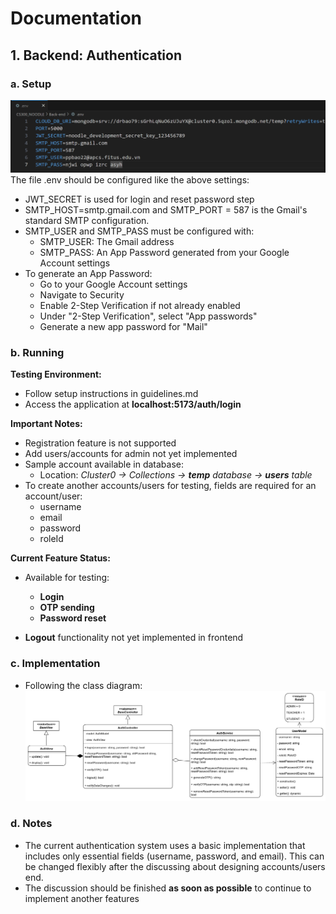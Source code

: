 # Documentation

## 1. Backend: Authentication

### a. Setup
![alt text](image.png)
The file .env should be configured like the above settings:
- JWT_SECRET is used for login and reset password step
- SMTP_HOST=smtp.gmail.com and SMTP_PORT = 587 is the Gmail's standard SMTP configuration.
- SMTP_USER and SMTP_PASS must be configured with:
  - SMTP_USER: The Gmail address
  - SMTP_PASS: An App Password generated from your Google Account settings
- To generate an App Password:
    - Go to your Google Account settings
    - Navigate to Security
    - Enable 2-Step Verification if not already enabled
    - Under "2-Step Verification", select "App passwords"
    - Generate a new app password for "Mail"
### b. Running
**Testing Environment:**
- Follow setup instructions in guidelines.md
- Access the application at **localhost:5173/auth/login**

**Important Notes:**

- Registration feature is not supported
- Add users/accounts for admin not yet implemented
- Sample account available in database:
    - Location: *Cluster0 → Collections → **temp** database → **users** table*
- To create another accounts/users for testing, fields are required for an account/user:
    - username
    - email
    - password
    - roleId

**Current Feature Status:**
- Available for testing:

    - **Login**
    - **OTP sending**
    - **Password reset**
- **Logout** functionality not yet implemented in frontend

### c. Implementation
- Following the class diagram:
![alt text](image-3.png)

### d. Notes
- The current authentication system uses a basic implementation that includes only essential fields (username, password, and email). This can be changed flexibly after the discussing about designing accounts/users end.
- The discussion should be finished **as soon as possible** to continue to implement another features
